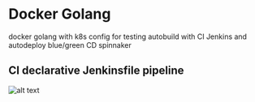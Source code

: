 # Docker Golang
docker golang with k8s config for testing autobuild with CI Jenkins and autodeploy blue/green CD spinnaker 
## CI declarative Jenkinsfile pipeline
![alt text](https://i.imgur.com/oIprdKb.png)

